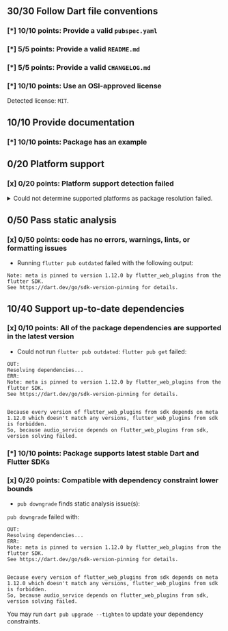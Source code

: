 ## 30/30 Follow Dart file conventions

### [*] 10/10 points: Provide a valid `pubspec.yaml`


### [*] 5/5 points: Provide a valid `README.md`


### [*] 5/5 points: Provide a valid `CHANGELOG.md`


### [*] 10/10 points: Use an OSI-approved license

Detected license: `MIT`.

## 10/10 Provide documentation

### [*] 10/10 points: Package has an example


## 0/20 Platform support

### [x] 0/20 points: Platform support detection failed

<details>
<summary>
Could not determine supported platforms as package resolution failed.
</summary>

Run `flutter pub get` for more information.
</details>

## 0/50 Pass static analysis

### [x] 0/50 points: code has no errors, warnings, lints, or formatting issues

* Running `flutter pub outdated` failed with the following output:

```
Note: meta is pinned to version 1.12.0 by flutter_web_plugins from the flutter SDK.
See https://dart.dev/go/sdk-version-pinning for details.
```


## 10/40 Support up-to-date dependencies

### [x] 0/10 points: All of the package dependencies are supported in the latest version

* Could not run `flutter pub outdated`: `flutter pub get` failed:

```
OUT:
Resolving dependencies...
ERR:
Note: meta is pinned to version 1.12.0 by flutter_web_plugins from the flutter SDK.
See https://dart.dev/go/sdk-version-pinning for details.


Because every version of flutter_web_plugins from sdk depends on meta 1.12.0 which doesn't match any versions, flutter_web_plugins from sdk is forbidden.
So, because audio_service depends on flutter_web_plugins from sdk, version solving failed.
```

### [*] 10/10 points: Package supports latest stable Dart and Flutter SDKs


### [x] 0/20 points: Compatible with dependency constraint lower bounds

* `pub downgrade` finds static analysis issue(s):

`pub downgrade` failed with:

```
OUT:
Resolving dependencies...
ERR:
Note: meta is pinned to version 1.12.0 by flutter_web_plugins from the flutter SDK.
See https://dart.dev/go/sdk-version-pinning for details.


Because every version of flutter_web_plugins from sdk depends on meta 1.12.0 which doesn't match any versions, flutter_web_plugins from sdk is forbidden.
So, because audio_service depends on flutter_web_plugins from sdk, version solving failed.
```

You may run `dart pub upgrade --tighten` to update your dependency constraints.
